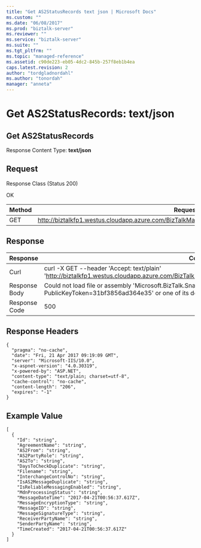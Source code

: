 ```yaml
---
title: "Get AS2StatusRecords text json | Microsoft Docs"
ms.custom: ""
ms.date: "06/08/2017"
ms.prod: "biztalk-server"
ms.reviewer: ""
ms.service: "biztalk-server"
ms.suite: ""
ms.tgt_pltfrm: ""
ms.topic: "managed-reference"
ms.assetid: c90de223-eb05-4dc2-845b-257f8eb1b4ea
caps.latest.revision: 2
author: "tordgladnordahl"
ms.author: "tonordah"
manager: "anneta"
---
```

# Get AS2StatusRecords: text/json
## Get AS2StatusRecords

  Response Content Type: **text/json**

Request
---
Response Class (Status 200)

OK

Method  | Request URL
------------- | -------------
GET  | http://biztalkfp1.westus.cloudapp.azure.com/BizTalkManagementService/OperationalData/AS2StatusRecords

Response
---

| Response | Content          |
| ------------- | ----------- |
| Curl | curl -X GET --header 'Accept: text/plain' 'http://biztalkfp1.westus.cloudapp.azure.com/BizTalkManagementService/OperationalData/AS2StatusRecords'|
| Response Body | Could not load file or assembly 'Microsoft.BizTalk.SnapIn.Framework, Version=3.0.1.0, Culture=neutral, PublicKeyToken=31bf3856ad364e35' or one of its dependencies. The system cannot find the file specified.|
| Response Code | 500|

Response Headers
---

```
{
  "pragma": "no-cache",
  "date": "Fri, 21 Apr 2017 09:19:09 GMT",
  "server": "Microsoft-IIS/10.0",
  "x-aspnet-version": "4.0.30319",
  "x-powered-by": "ASP.NET",
  "content-type": "text/plain; charset=utf-8",
  "cache-control": "no-cache",
  "content-length": "206",
  "expires": "-1"
}
```

Example Value
---

```
[
  {
    "Id": "string",
    "AgreementName": "string",
    "AS2From": "string",
    "AS2PartyRole": "string",
    "AS2To": "string",
    "DaysToCheckDuplicate": "string",
    "Filename": "string",
    "InterchangeControlNo": "string",
    "IsAS2MessageDuplicate": "string",
    "IsReliableMessagingEnabled": "string",
    "MdnProcessingStatus": "string",
    "MessageDateTime": "2017-04-21T00:56:37.617Z",
    "MessageEncryptionType": "string",
    "MessageID": "string",
    "MessageSignatureType": "string",
    "ReceiverPartyName": "string",
    "SenderPartyName": "string",
    "TimeCreated": "2017-04-21T00:56:37.617Z"
  }
]
```
